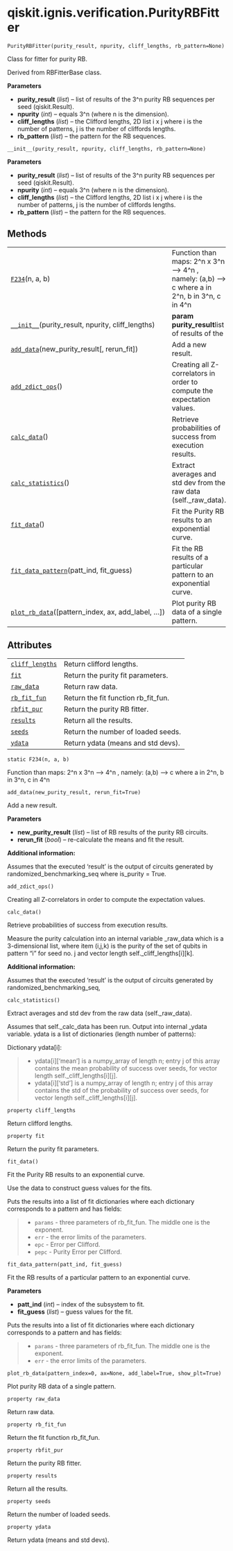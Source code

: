 # qiskit.ignis.verification.PurityRBFitter

<span id="undefined" />

`PurityRBFitter(purity_result, npurity, cliff_lengths, rb_pattern=None)`

Class for fitter for purity RB.

Derived from RBFitterBase class.

**Parameters**

*   **purity\_result** (*list*) – list of results of the 3^n purity RB sequences per seed (qiskit.Result).
*   **npurity** (*int*) – equals 3^n (where n is the dimension).
*   **cliff\_lengths** (*list*) – the Clifford lengths, 2D list i x j where i is the number of patterns, j is the number of cliffords lengths.
*   **rb\_pattern** (*list*) – the pattern for the RB sequences.

<span id="undefined" />

`__init__(purity_result, npurity, cliff_lengths, rb_pattern=None)`

**Parameters**

*   **purity\_result** (*list*) – list of results of the 3^n purity RB sequences per seed (qiskit.Result).
*   **npurity** (*int*) – equals 3^n (where n is the dimension).
*   **cliff\_lengths** (*list*) – the Clifford lengths, 2D list i x j where i is the number of patterns, j is the number of cliffords lengths.
*   **rb\_pattern** (*list*) – the pattern for the RB sequences.

## Methods

|                                                                                                                                                                        |                                                                                              |
| ---------------------------------------------------------------------------------------------------------------------------------------------------------------------- | -------------------------------------------------------------------------------------------- |
| [`F234`](#qiskit.ignis.verification.PurityRBFitter.F234 "qiskit.ignis.verification.PurityRBFitter.F234")(n, a, b)                                                      | Function than maps: 2^n x 3^n –> 4^n , namely: (a,b) –> c where a in 2^n, b in 3^n, c in 4^n |
| [`__init__`](#qiskit.ignis.verification.PurityRBFitter.__init__ "qiskit.ignis.verification.PurityRBFitter.__init__")(purity\_result, npurity, cliff\_lengths)          | **param purity\_result**list of results of the                                               |
| [`add_data`](#qiskit.ignis.verification.PurityRBFitter.add_data "qiskit.ignis.verification.PurityRBFitter.add_data")(new\_purity\_result\[, rerun\_fit])               | Add a new result.                                                                            |
| [`add_zdict_ops`](#qiskit.ignis.verification.PurityRBFitter.add_zdict_ops "qiskit.ignis.verification.PurityRBFitter.add_zdict_ops")()                                  | Creating all Z-correlators in order to compute the expectation values.                       |
| [`calc_data`](#qiskit.ignis.verification.PurityRBFitter.calc_data "qiskit.ignis.verification.PurityRBFitter.calc_data")()                                              | Retrieve probabilities of success from execution results.                                    |
| [`calc_statistics`](#qiskit.ignis.verification.PurityRBFitter.calc_statistics "qiskit.ignis.verification.PurityRBFitter.calc_statistics")()                            | Extract averages and std dev from the raw data (self.\_raw\_data).                           |
| [`fit_data`](#qiskit.ignis.verification.PurityRBFitter.fit_data "qiskit.ignis.verification.PurityRBFitter.fit_data")()                                                 | Fit the Purity RB results to an exponential curve.                                           |
| [`fit_data_pattern`](#qiskit.ignis.verification.PurityRBFitter.fit_data_pattern "qiskit.ignis.verification.PurityRBFitter.fit_data_pattern")(patt\_ind, fit\_guess)    | Fit the RB results of a particular pattern to an exponential curve.                          |
| [`plot_rb_data`](#qiskit.ignis.verification.PurityRBFitter.plot_rb_data "qiskit.ignis.verification.PurityRBFitter.plot_rb_data")(\[pattern\_index, ax, add\_label, …]) | Plot purity RB data of a single pattern.                                                     |

## Attributes

|                                                                                                                                     |                                       |
| ----------------------------------------------------------------------------------------------------------------------------------- | ------------------------------------- |
| [`cliff_lengths`](#qiskit.ignis.verification.PurityRBFitter.cliff_lengths "qiskit.ignis.verification.PurityRBFitter.cliff_lengths") | Return clifford lengths.              |
| [`fit`](#qiskit.ignis.verification.PurityRBFitter.fit "qiskit.ignis.verification.PurityRBFitter.fit")                               | Return the purity fit parameters.     |
| [`raw_data`](#qiskit.ignis.verification.PurityRBFitter.raw_data "qiskit.ignis.verification.PurityRBFitter.raw_data")                | Return raw data.                      |
| [`rb_fit_fun`](#qiskit.ignis.verification.PurityRBFitter.rb_fit_fun "qiskit.ignis.verification.PurityRBFitter.rb_fit_fun")          | Return the fit function rb\_fit\_fun. |
| [`rbfit_pur`](#qiskit.ignis.verification.PurityRBFitter.rbfit_pur "qiskit.ignis.verification.PurityRBFitter.rbfit_pur")             | Return the purity RB fitter.          |
| [`results`](#qiskit.ignis.verification.PurityRBFitter.results "qiskit.ignis.verification.PurityRBFitter.results")                   | Return all the results.               |
| [`seeds`](#qiskit.ignis.verification.PurityRBFitter.seeds "qiskit.ignis.verification.PurityRBFitter.seeds")                         | Return the number of loaded seeds.    |
| [`ydata`](#qiskit.ignis.verification.PurityRBFitter.ydata "qiskit.ignis.verification.PurityRBFitter.ydata")                         | Return ydata (means and std devs).    |

<span id="undefined" />

`static F234(n, a, b)`

Function than maps: 2^n x 3^n –> 4^n , namely: (a,b) –> c where a in 2^n, b in 3^n, c in 4^n

<span id="undefined" />

`add_data(new_purity_result, rerun_fit=True)`

Add a new result.

**Parameters**

*   **new\_purity\_result** (*list*) – list of RB results of the purity RB circuits.
*   **rerun\_fit** (*bool*) – re-calculate the means and fit the result.

**Additional information:**

Assumes that the executed ‘result’ is the output of circuits generated by randomized\_benchmarking\_seq where is\_purity = True.

<span id="undefined" />

`add_zdict_ops()`

Creating all Z-correlators in order to compute the expectation values.

<span id="undefined" />

`calc_data()`

Retrieve probabilities of success from execution results.

Measure the purity calculation into an internal variable \_raw\_data which is a 3-dimensional list, where item (i,j,k) is the purity of the set of qubits in pattern “i” for seed no. j and vector length self.\_cliff\_lengths\[i]\[k].

**Additional information:**

Assumes that the executed ‘result’ is the output of circuits generated by randomized\_benchmarking\_seq,

<span id="undefined" />

`calc_statistics()`

Extract averages and std dev from the raw data (self.\_raw\_data).

Assumes that self.\_calc\_data has been run. Output into internal \_ydata variable. ydata is a list of dictionaries (length number of patterns):

Dictionary ydata\[i]:

> *   ydata\[i]\[‘mean’] is a numpy\_array of length n; entry j of this array contains the mean probability of success over seeds, for vector length self.\_cliff\_lengths\[i]\[j].
> *   ydata\[i]\[‘std’] is a numpy\_array of length n; entry j of this array contains the std of the probability of success over seeds, for vector length self.\_cliff\_lengths\[i]\[j].

<span id="undefined" />

`property cliff_lengths`

Return clifford lengths.

<span id="undefined" />

`property fit`

Return the purity fit parameters.

<span id="undefined" />

`fit_data()`

Fit the Purity RB results to an exponential curve.

Use the data to construct guess values for the fits.

Puts the results into a list of fit dictionaries where each dictionary corresponds to a pattern and has fields:

> *   `params` - three parameters of rb\_fit\_fun. The middle one is the exponent.
> *   `err` - the error limits of the parameters.
> *   `epc` - Error per Clifford.
> *   `pepc` - Purity Error per Clifford.

<span id="undefined" />

`fit_data_pattern(patt_ind, fit_guess)`

Fit the RB results of a particular pattern to an exponential curve.

**Parameters**

*   **patt\_ind** (*int*) – index of the subsystem to fit.
*   **fit\_guess** (*list*) – guess values for the fit.

Puts the results into a list of fit dictionaries where each dictionary corresponds to a pattern and has fields:

> *   `params` - three parameters of rb\_fit\_fun. The middle one is the exponent.
> *   `err` - the error limits of the parameters.

<span id="undefined" />

`plot_rb_data(pattern_index=0, ax=None, add_label=True, show_plt=True)`

Plot purity RB data of a single pattern.

<span id="undefined" />

`property raw_data`

Return raw data.

<span id="undefined" />

`property rb_fit_fun`

Return the fit function rb\_fit\_fun.

<span id="undefined" />

`property rbfit_pur`

Return the purity RB fitter.

<span id="undefined" />

`property results`

Return all the results.

<span id="undefined" />

`property seeds`

Return the number of loaded seeds.

<span id="undefined" />

`property ydata`

Return ydata (means and std devs).
